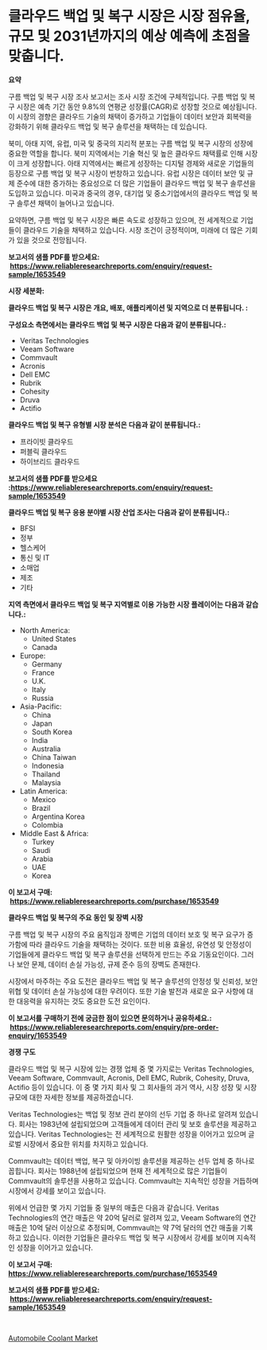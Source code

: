 <p><h1>클라우드 백업 및 복구 시장은 시장 점유율, 규모 및 2031년까지의 예상 예측에 초점을 맞춥니다.</h1></p><p><strong>요약</strong></p>
<p><p>구름 백업 및 복구 시장 조사 보고서는 조사 시장 조건에 구체적입니다. 구름 백업 및 복구 시장은 예측 기간 동안 9.8%의 연평균 성장률(CAGR)로 성장할 것으로 예상됩니다. 이 시장의 경향은 클라우드 기술의 채택이 증가하고 기업들이 데이터 보안과 회복력을 강화하기 위해 클라우드 백업 및 복구 솔루션을 채택하는 데 있습니다.</p><p>북미, 아태 지역, 유럽, 미국 및 중국의 지리적 분포는 구름 백업 및 복구 시장의 성장에 중요한 역할을 합니다. 북미 지역에서는 기술 혁신 및 높은 클라우드 채택률로 인해 시장이 크게 성장합니다. 아태 지역에서는 빠르게 성장하는 디지털 경제와 새로운 기업들의 등장으로 구름 백업 및 복구 시장이 번창하고 있습니다. 유럽 시장은 데이터 보안 및 규제 준수에 대한 증가하는 중요성으로 더 많은 기업들이 클라우드 백업 및 복구 솔루션을 도입하고 있습니다. 미국과 중국의 경우, 대기업 및 중소기업에서의 클라우드 백업 및 복구 솔루션 채택이 늘어나고 있습니다.</p><p>요약하면, 구름 백업 및 복구 시장은 빠른 속도로 성장하고 있으며, 전 세계적으로 기업들이 클라우드 기술을 채택하고 있습니다. 시장 조건이 긍정적이며, 미래에 더 많은 기회가 있을 것으로 전망됩니다.</p></p>
<p><strong>보고서의 샘플 PDF를 받으세요: &nbsp;<a href="https://www.reliableresearchreports.com/enquiry/request-sample/1653549">https://www.reliableresearchreports.com/enquiry/request-sample/1653549</a></strong></p>
<p><strong>시장 세분화:</strong></p>
<p><strong> 클라우드 백업 및 복구 시장은 개요, 배포, 애플리케이션 및 지역으로 더 분류됩니다. :</strong></p>
<p><strong>구성요소 측면에서는 클라우드 백업 및 복구 시장은 다음과 같이 분류됩니다.:</strong></p>
<p><ul><li>Veritas Technologies</li><li>Veeam Software</li><li>Commvault</li><li>Acronis</li><li>Dell EMC</li><li>Rubrik</li><li>Cohesity</li><li>Druva</li><li>Actifio</li></ul></p>
<p><strong> 클라우드 백업 및 복구 유형별 시장 분석은 다음과 같이 분류됩니다.:</strong></p>
<p><ul><li>프라이빗 클라우드</li><li>퍼블릭 클라우드</li><li>하이브리드 클라우드</li></ul></p>
<p><strong>보고서의 샘플 PDF를 받으세요 :<a href="https://www.reliableresearchreports.com/enquiry/request-sample/1653549">https://www.reliableresearchreports.com/enquiry/request-sample/1653549</a></strong></p>
<p><strong> 클라우드 백업 및 복구 응용 분야별 시장 산업 조사는 다음과 같이 분류됩니다.:</strong></p>
<p><ul><li>BFSI</li><li>정부</li><li>헬스케어</li><li>통신 및 IT</li><li>소매업</li><li>제조</li><li>기타</li></ul></p>
<p><strong>지역 측면에서 클라우드 백업 및 복구 지역별로 이용 가능한 시장 플레이어는 다음과 같습니다.:</strong></p>
<p><ul>
    <li>
        North America:
        <ul>
            <li>United States</li>
            <li>Canada</li>
        </ul>
    </li>
    <li>
        Europe:
        <ul>
            <li>Germany</li>
            <li>France</li>
            <li>U.K.</li>
            <li>Italy</li>
            <li>Russia</li>
        </ul>
    </li>
    <li>
        Asia-Pacific:
        <ul>
            <li>China</li>
            <li>Japan</li>
            <li>South Korea</li>
            <li>India</li>
            <li>Australia</li>
            <li>China Taiwan</li>
            <li>Indonesia</li>
            <li>Thailand</li>
            <li>Malaysia</li>
        </ul>
    </li>
    <li>
        Latin America:
        <ul>
            <li>Mexico</li>
            <li>Brazil</li>
            <li>Argentina Korea</li>
            <li>Colombia</li>
        </ul>
    </li>
    <li>
        Middle East & Africa:
        <ul>
            <li>Turkey</li>
            <li>Saudi</li>
            <li>Arabia</li>
            <li>UAE</li>
            <li>Korea</li>
        </ul>
    </li>
    </ul></p>
<p><strong>이 보고서 구매: &nbsp;<a href="https://www.reliableresearchreports.com/purchase/1653549">https://www.reliableresearchreports.com/purchase/1653549</a></strong></p>
<p><strong>클라우드 백업 및 복구의 주요 동인 및 장벽 시장</strong></p>
<p><p>구름 백업 및 복구 시장의 주요 움직임과 장벽은 기업의 데이터 보호 및 복구 요구가 증가함에 따라 클라우드 기술을 채택하는 것이다. 또한 비용 효율성, 유연성 및 안정성이 기업들에게 클라우드 백업 및 복구 솔루션을 선택하게 만드는 주요 기동요인이다. 그러나 보안 문제, 데이터 손실 가능성, 규제 준수 등의 장벽도 존재한다.</p><p>시장에서 마주하는 주요 도전은 클라우드 백업 및 복구 솔루션의 안정성 및 신뢰성, 보안 위협 및 데이터 손실 가능성에 대한 우려이다. 또한 기술 발전과 새로운 요구 사항에 대한 대응력을 유지하는 것도 중요한 도전 요인이다.</p></p>
<p><strong>이 보고서를 구매하기 전에 궁금한 점이 있으면 문의하거나 공유하세요.: &nbsp;<a href="https://www.reliableresearchreports.com/enquiry/pre-order-enquiry/1653549">https://www.reliableresearchreports.com/enquiry/pre-order-enquiry/1653549</a></strong></p>
<p><strong>경쟁 구도</strong></p>
<p><p>클라우드 백업 및 복구 시장에 있는 경쟁 업체 중 몇 가지로는 Veritas Technologies, Veeam Software, Commvault, Acronis, Dell EMC, Rubrik, Cohesity, Druva, Actifio 등이 있습니다. 이 중 몇 가지 회사 및 그 회사들의 과거 역사, 시장 성장 및 시장 규모에 대한 자세한 정보를 제공하겠습니다.</p><p>Veritas Technologies는 백업 및 정보 관리 분야의 선두 기업 중 하나로 알려져 있습니다. 회사는 1983년에 설립되었으며 고객들에게 데이터 관리 및 보호 솔루션을 제공하고 있습니다. Veritas Technologies는 전 세계적으로 원활한 성장을 이어가고 있으며 글로벌 시장에서 중요한 위치를 차지하고 있습니다.</p><p>Commvault는 데이터 백업, 복구 및 아카이빙 솔루션을 제공하는 선두 업체 중 하나로 꼽힙니다. 회사는 1988년에 설립되었으며 현재 전 세계적으로 많은 기업들이 Commvault의 솔루션을 사용하고 있습니다. Commvault는 지속적인 성장을 거듭하며 시장에서 강세를 보이고 있습니다.</p><p>위에서 언급한 몇 가지 기업들 중 일부의 매출은 다음과 같습니다. Veritas Technologies의 연간 매출은 약 20억 달러로 알려져 있고, Veeam Software의 연간 매출은 10억 달러 이상으로 추정되며, Commvault는 약 7억 달러의 연간 매출을 기록하고 있습니다. 이러한 기업들은 클라우드 백업 및 복구 시장에서 강세를 보이며 지속적인 성장을 이어가고 있습니다.</p></p>
<p><strong>이 보고서 구매: &nbsp; <a href="https://www.reliableresearchreports.com/purchase/1653549">https://www.reliableresearchreports.com/purchase/1653549</a></strong></p>
<p><strong>보고서의 샘플 PDF를 받으세요: &nbsp;<a href="https://www.reliableresearchreports.com/enquiry/request-sample/1653549">https://www.reliableresearchreports.com/enquiry/request-sample/1653549</a></strong><strong></strong></p>
<p>&nbsp;</p>
<p><p><a href="https://eight-handstand-8fb.notion.site/Automobile-Coolant-Market-A-Comprehensive-Report-of-its-Market-Share-Growth-Trends-2024-2031-58a26299b9e94dc481b6bf11083a67a4">Automobile Coolant Market</a></p></p>
